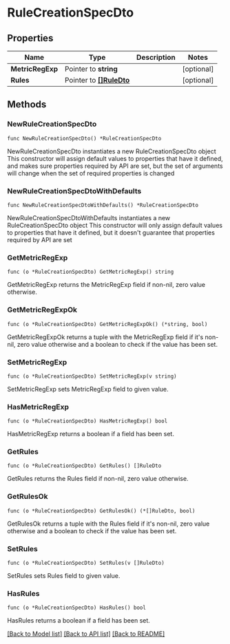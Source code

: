 # RuleCreationSpecDto

## Properties

Name | Type | Description | Notes
------------ | ------------- | ------------- | -------------
**MetricRegExp** | Pointer to **string** |  | [optional] 
**Rules** | Pointer to [**[]RuleDto**](RuleDto.md) |  | [optional] 

## Methods

### NewRuleCreationSpecDto

`func NewRuleCreationSpecDto() *RuleCreationSpecDto`

NewRuleCreationSpecDto instantiates a new RuleCreationSpecDto object
This constructor will assign default values to properties that have it defined,
and makes sure properties required by API are set, but the set of arguments
will change when the set of required properties is changed

### NewRuleCreationSpecDtoWithDefaults

`func NewRuleCreationSpecDtoWithDefaults() *RuleCreationSpecDto`

NewRuleCreationSpecDtoWithDefaults instantiates a new RuleCreationSpecDto object
This constructor will only assign default values to properties that have it defined,
but it doesn't guarantee that properties required by API are set

### GetMetricRegExp

`func (o *RuleCreationSpecDto) GetMetricRegExp() string`

GetMetricRegExp returns the MetricRegExp field if non-nil, zero value otherwise.

### GetMetricRegExpOk

`func (o *RuleCreationSpecDto) GetMetricRegExpOk() (*string, bool)`

GetMetricRegExpOk returns a tuple with the MetricRegExp field if it's non-nil, zero value otherwise
and a boolean to check if the value has been set.

### SetMetricRegExp

`func (o *RuleCreationSpecDto) SetMetricRegExp(v string)`

SetMetricRegExp sets MetricRegExp field to given value.

### HasMetricRegExp

`func (o *RuleCreationSpecDto) HasMetricRegExp() bool`

HasMetricRegExp returns a boolean if a field has been set.

### GetRules

`func (o *RuleCreationSpecDto) GetRules() []RuleDto`

GetRules returns the Rules field if non-nil, zero value otherwise.

### GetRulesOk

`func (o *RuleCreationSpecDto) GetRulesOk() (*[]RuleDto, bool)`

GetRulesOk returns a tuple with the Rules field if it's non-nil, zero value otherwise
and a boolean to check if the value has been set.

### SetRules

`func (o *RuleCreationSpecDto) SetRules(v []RuleDto)`

SetRules sets Rules field to given value.

### HasRules

`func (o *RuleCreationSpecDto) HasRules() bool`

HasRules returns a boolean if a field has been set.


[[Back to Model list]](../README.md#documentation-for-models) [[Back to API list]](../README.md#documentation-for-api-endpoints) [[Back to README]](../README.md)


